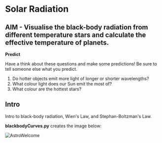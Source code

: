 # Solar Radiation

## AIM - Visualise the black-body radiation from different temperature stars and calculate the effective temperature of planets.

**Predict**

Have a think about these questions and make some predictions! Be sure to tell someone else what you predict.

1) Do hotter objects emit more light of longer or shorter wavelengths?  
2) What colour light does our Sun emit the most of?     
3) What colour are the hottest stars?

## Intro

Intro to black-body radiation, Wien's Law, and Stephan-Boltzman's Law.

**blackbodyCurves.py** creates the image below:

![AstroWelcome](blackbodyCurves.png)
